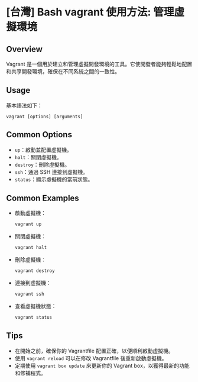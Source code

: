 # [台灣] Bash vagrant 使用方法: 管理虛擬環境

## Overview
Vagrant 是一個用於建立和管理虛擬開發環境的工具。它使開發者能夠輕鬆地配置和共享開發環境，確保在不同系統之間的一致性。

## Usage
基本語法如下：
```
vagrant [options] [arguments]
```

## Common Options
- `up`：啟動並配置虛擬機。
- `halt`：關閉虛擬機。
- `destroy`：刪除虛擬機。
- `ssh`：通過 SSH 連接到虛擬機。
- `status`：顯示虛擬機的當前狀態。

## Common Examples
- 啟動虛擬機：
    ```bash
    vagrant up
    ```

- 關閉虛擬機：
    ```bash
    vagrant halt
    ```

- 刪除虛擬機：
    ```bash
    vagrant destroy
    ```

- 連接到虛擬機：
    ```bash
    vagrant ssh
    ```

- 查看虛擬機狀態：
    ```bash
    vagrant status
    ```

## Tips
- 在開始之前，確保你的 Vagrantfile 配置正確，以便順利啟動虛擬機。
- 使用 `vagrant reload` 可以在修改 Vagrantfile 後重新啟動虛擬機。
- 定期使用 `vagrant box update` 來更新你的 Vagrant box，以獲得最新的功能和修補程式。
